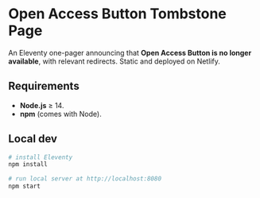 # Open Access Button Tombstone Page

An Eleventy one-pager announcing that **Open Access Button is no longer available**, with relevant redirects. Static and deployed on Netlify.

## Requirements 

* **Node.js** ≥ 14.
* **npm** (comes with Node).

## Local dev

```bash
# install Eleventy
npm install

# run local server at http://localhost:8080
npm start
```


